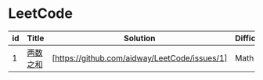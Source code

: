 # LeetCode

| id | Title | Solution | Difficulty | Class |
|---| ----- | -------- | ---------- | ---------- |
|1|[两数之和](https://leetcode-cn.com/problems/two-sum/) | [https://github.com/aidway/LeetCode/issues/1]|Math
